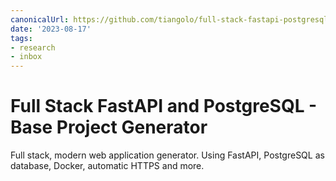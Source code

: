 ```yaml
---
canonicalUrl: https://github.com/tiangolo/full-stack-fastapi-postgresql
date: '2023-08-17'
tags:
- research
- inbox
---
```


# Full Stack FastAPI and PostgreSQL - Base Project Generator

Full stack, modern web application generator. Using FastAPI, PostgreSQL as database, Docker, automatic HTTPS and more.